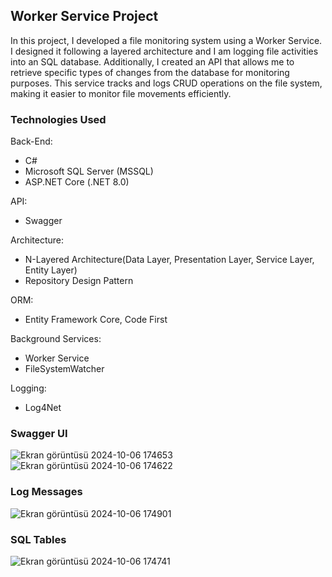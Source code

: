 ## Worker Service Project
In this project, I developed a file monitoring system using a Worker Service. I designed it following a layered architecture and I am logging file activities into an SQL database. Additionally, I created an API that allows me to retrieve specific types of changes from the database for monitoring purposes. This service tracks and logs CRUD operations on the file system, making it easier to monitor file movements efficiently.

### Technologies Used
Back-End:
- C#
- Microsoft SQL Server (MSSQL)
- ASP.NET Core (.NET 8.0)
  
API:
- Swagger
  
Architecture:
- N-Layered Architecture(Data Layer, Presentation Layer, Service Layer, Entity Layer)
- Repository Design Pattern
  
ORM:
- Entity Framework Core, Code First
  
Background Services:
- Worker Service
- FileSystemWatcher

Logging:
- Log4Net
  
### Swagger UI

![Ekran görüntüsü 2024-10-06 174653](https://github.com/user-attachments/assets/7a39b233-7c2a-492d-b44b-ecb88747ddd4)
![Ekran görüntüsü 2024-10-06 174622](https://github.com/user-attachments/assets/6e9d46a2-01be-4a39-9956-cb1a39d0ee7c)

### Log Messages

![Ekran görüntüsü 2024-10-06 174901](https://github.com/user-attachments/assets/302b9b11-e92e-4e5d-b10e-388cbf8ee15f)

### SQL Tables

![Ekran görüntüsü 2024-10-06 174741](https://github.com/user-attachments/assets/da31e345-00b0-4fbb-a3d1-aeb411298321)

